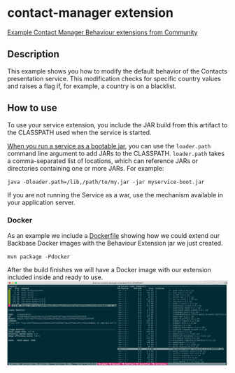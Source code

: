 # contact-manager extension

[Example Contact Manager Behaviour extensions from Community](https://community.backbase.com/documentation/DBS/latest/contacts_extend_behavior)

## Description
This example shows you how to modify the default behavior of the Contacts presentation service. 
This modification checks for specific country values and raises a flag if, for example, a country is on a blacklist.

## How to use
To use your service extension, you include the JAR build from this artifact to the CLASSPATH used when 
the service is started.

[When you run a service as a bootable jar](https://docs.spring.io/spring-boot/docs/current/reference/htmlsingle/#executable-jar-property-launcher-features), 
you can use the `loader.path` command line argument to add JARs to the CLASSPATH. 
`loader.path` takes a comma-separated list of locations, which can reference JARs or 
directories containing one or more JARs. For example: 

    java -Dloader.path=/lib,/path/to/my.jar -jar myservice-boot.jar
    
If you are not running the Service as a war, use the mechanism available in your application server.

### Docker
As an example we include a [Dockerfile](Dockerfile) showing how we could extend our Backbase Docker images
with the Behaviour Extension jar we just created.

    mvn package -Pdocker

After the build finishes we will have a Docker image with our extension included inside and ready to use.
![Docker image extended](docker_image_extended.png)

